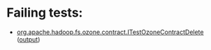 # Failing tests: 

 * [org.apache.hadoop.fs.ozone.contract.ITestOzoneContractDelete](hadoop-ozone/integration-test/org.apache.hadoop.fs.ozone.contract.ITestOzoneContractDelete.txt) ([output](hadoop-ozone/integration-test/org.apache.hadoop.fs.ozone.contract.ITestOzoneContractDelete-output.txt))

